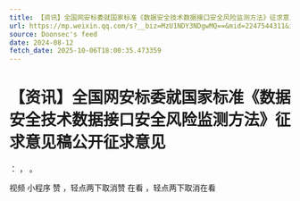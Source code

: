 ```yaml
---
title: 【资讯】全国网安标委就国家标准《数据安全技术数据接口安全风险监测方法》征求意见稿公开征求意见
url: https://mp.weixin.qq.com/s?__biz=MzU1NDY3NDgwMQ==&mid=2247544311&idx=4&sn=29f1a33b12bc1cdb63754f93651fbd7e
source: Doonsec's feed
date: 2024-08-12
fetch_date: 2025-10-06T18:00:35.473359
---
```


# 【资讯】全国网安标委就国家标准《数据安全技术数据接口安全风险监测方法》征求意见稿公开征求意见

：
，
。

视频
小程序
赞
，轻点两下取消赞
在看
，轻点两下取消在看